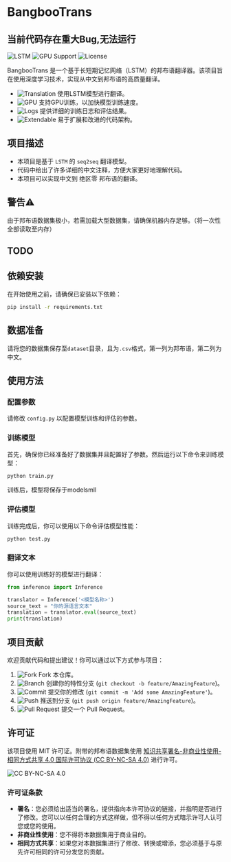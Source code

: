 # BangbooTrans
## 当前代码存在重大Bug,无法运行
![LSTM](https://img.shields.io/badge/Model-LSTM-blue) ![GPU Support](https://img.shields.io/badge/Support-GPU-green) ![License](https://img.shields.io/badge/License-MIT-yellow)

BangbooTrans 是一个基于长短期记忆网络（LSTM）的邦布语翻译器。该项目旨在使用深度学习技术，实现从中文到邦布语的高质量翻译。

- ![Translation](https://img.shields.io/badge/Feature-Translation-blue) 使用LSTM模型进行翻译。
- ![GPU](https://img.shields.io/badge/Feature-GPU%20Support-green) 支持GPU训练，以加快模型训练速度。
- ![Logs](https://img.shields.io/badge/Feature-Logs-orange) 提供详细的训练日志和评估结果。
- ![Extendable](https://img.shields.io/badge/Feature-Extendable-brightgreen) 易于扩展和改进的代码架构。

## 项目描述

- 本项目是基于 `LSTM` 的 `seq2seq` 翻译模型。
- 代码中给出了许多详细的中文注释，方便大家更好地理解代码。
- 本项目可以实现中文到 绝区零 邦布语的翻译。

## 警告⚠️
由于邦布语数据集极小，若需加载大型数据集，请确保机器内存足够。（将一次性全部读取至内存）

## TODO

## 依赖安装

在开始使用之前，请确保已安装以下依赖：

```bash
pip install -r requirements.txt
```

## 数据准备

请将您的数据集保存至`dataset`目录，且为`.csv`格式，第一列为邦布语，第二列为中文。

## 使用方法

### 配置参数

请修改 `config.py` 以配置模型训练和评估的参数。

### 训练模型

首先，确保你已经准备好了数据集并且配置好了参数。然后运行以下命令来训练模型：

```bash
python train.py
```

训练后，模型将保存于modelsmll
### 评估模型

训练完成后，你可以使用以下命令评估模型性能：

```bash
python test.py
```

### 翻译文本

你可以使用训练好的模型进行翻译：

```python
from inference import Inference

translator = Inference('<模型名称>')
source_text = "你的源语言文本"
translation = translator.eval(source_text)
print(translation)
```


## 项目贡献

欢迎贡献代码和提出建议！你可以通过以下方式参与项目：

1. ![Fork](https://img.shields.io/badge/Step-1-blue) Fork 本仓库。
2. ![Branch](https://img.shields.io/badge/Step-2-blue) 创建你的特性分支 (`git checkout -b feature/AmazingFeature`)。
3. ![Commit](https://img.shields.io/badge/Step-3-blue) 提交你的修改 (`git commit -m 'Add some AmazingFeature'`)。
4. ![Push](https://img.shields.io/badge/Step-4-blue) 推送到分支 (`git push origin feature/AmazingFeature`)。
5. ![Pull Request](https://img.shields.io/badge/Step-5-blue) 提交一个 Pull Request。

## 许可证

该项目使用 MIT 许可证。附带的邦布语数据集使用 [知识共享署名-非商业性使用-相同方式共享 4.0 国际许可协议 (CC BY-NC-SA 4.0)](https://creativecommons.org/licenses/by-nc-sa/4.0/deed.zh) 进行许可。

![CC BY-NC-SA 4.0](https://licensebuttons.net/l/by-nc-sa/4.0/88x31.png)

### 许可证条款

- **署名**：您必须给出适当的署名，提供指向本许可协议的链接，并指明是否进行了修改。您可以以任何合理的方式这样做，但不得以任何方式暗示许可人认可您或您的使用。
- **非商业性使用**：您不得将本数据集用于商业目的。
- **相同方式共享**：如果您对本数据集进行了修改、转换或增添，您必须基于与原先许可相同的许可分发您的贡献。

